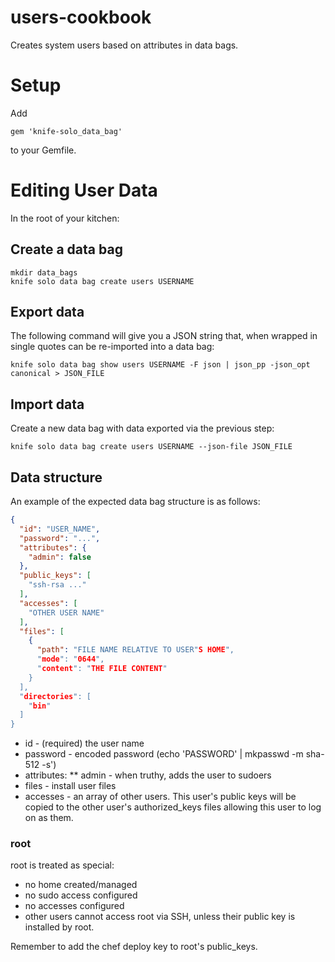 users-cookbook
==============
Creates system users based on attributes in data bags.

# Setup

Add
```
gem 'knife-solo_data_bag'
```
to your Gemfile.

# Editing User Data

In the root of your kitchen:

## Create a data bag
```
mkdir data_bags
knife solo data bag create users USERNAME
```

## Export data
The following command will give you a JSON string that, when wrapped in single
quotes can be re-imported into a data bag:

```
knife solo data bag show users USERNAME -F json | json_pp -json_opt canonical > JSON_FILE
```

## Import data
Create a new data bag with data exported via the previous step:

```
knife solo data bag create users USERNAME --json-file JSON_FILE
```

## Data structure

An example of the expected data bag structure is as follows:
```json
{
  "id": "USER_NAME",
  "password": "...",
  "attributes": {
    "admin": false
  },
  "public_keys": [
    "ssh-rsa ..."
  ],
  "accesses": [
    "OTHER USER NAME"
  ],
  "files": [
    {
      "path": "FILE NAME RELATIVE TO USER"S HOME",
      "mode": "0644",
      "content": "THE FILE CONTENT"
    }
  ],
  "directories": [
    "bin"
  ]
}
```

* id        - (required) the user name
* password  - encoded password (echo 'PASSWORD' | mkpasswd -m sha-512 -s')
* attributes:
** admin     - when truthy, adds the user to sudoers
* files     - install user files
* accesses  - an array of other users. This user's public keys will be copied to the
  other user's authorized_keys files allowing this user to log on as them.

### root

root is treated as special:
* no home created/managed
* no sudo access configured
* no accesses configured
* other users cannot access root via SSH, unless their public key is installed by
  root.

Remember to add the chef deploy key to root's public_keys.

